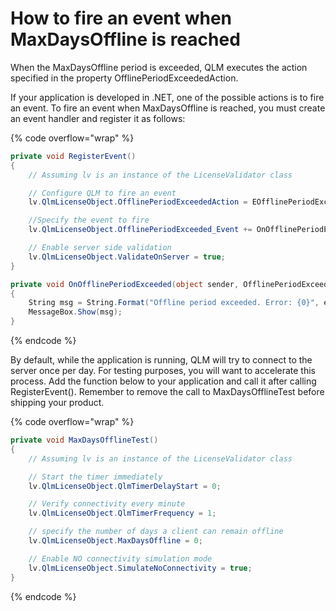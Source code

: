 # How to fire an event when MaxDaysOffline is reached

When the MaxDaysOffline period is exceeded, QLM executes the action specified in the property OfflinePeriodExceededAction.

If your application is developed in .NET, one of the possible actions is to fire an event. To fire an event when MaxDaysOffline is reached, you must create an event handler and register it as follows:

{% code overflow="wrap" %}
```csharp
private void RegisterEvent()
{
    // Assuming lv is an instance of the LicenseValidator class

    // Configure QLM to fire an event
    lv.QlmLicenseObject.OfflinePeriodExceededAction = EOfflinePeriodExceededAction.FireEvent;

    //Specify the event to fire
    lv.QlmLicenseObject.OfflinePeriodExceeded_Event += OnOfflinePeriodExceeded;

    // Enable server side validation
    lv.QlmLicenseObject.ValidateOnServer = true;
}

private void OnOfflinePeriodExceeded(object sender, OfflinePeriodExceeded_EventArgs e)
{
    String msg = String.Format("Offline period exceeded. Error: {0}", e.errorMessage);
    MessageBox.Show(msg);
}
```
{% endcode %}

&#x20;

By default, while the application is running, QLM will try to connect to the server once per day. For testing purposes, you will want to accelerate this process. Add the function below to your application and call it after calling RegisterEvent(). Remember to remove the call to MaxDaysOfflineTest before shipping your product.

&#x20;

{% code overflow="wrap" %}
```csharp
private void MaxDaysOfflineTest()
{
    // Assuming lv is an instance of the LicenseValidator class

    // Start the timer immediately
    lv.QlmLicenseObject.QlmTimerDelayStart = 0;

    // Verify connectivity every minute
    lv.QlmLicenseObject.QlmTimerFrequency = 1;

    // specify the number of days a client can remain offline
    lv.QlmLicenseObject.MaxDaysOffline = 0;

    // Enable NO connectivity simulation mode
    lv.QlmLicenseObject.SimulateNoConnectivity = true;
}
```
{% endcode %}

